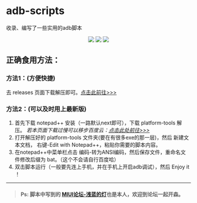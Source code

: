 # adb-scripts
收录、编写了一些实用的adb脚本   

<p align="center">
<img src="https://img.shields.io/badge/license-mit-lightgrey.svg?longCache=true&style=for-the-badge">
<img src="https://img.shields.io/badge/version-1.0.1-green.svg?longCache=true&style=for-the-badge">
<a href="http://www.miui.com/home.php?mod=space&uid=1561677869"><img src="https://img.shields.io/badge/MIUI论坛-@浅蓝的灯-orange.svg?longCache=true&style=for-the-badge"></a>
</p>


## 正确食用方法：

###  方法1：(方便快捷)

 去 releases 页面下载解压即可。[点击此前往>>>](https://github.com/hui-shao/adb_useful_scripts/releases)
 
###  方法2：(可以及时用上最新版)

1. 首先下载 notepad++ 安装（一路默认next即可），下载 platform-tools 解压。
 *若本页面下载过慢可以移步百度云：[点击此处前往>>>](https://pan.baidu.com/s/1-03f_pZwRthbcoRFZbZEtQ)*
2. 打开解压好的 platform-tools 文件夹(要在有很多exe的那一层)，然后 新建文本文档， 右键-Edit with Notepad++，粘贴你需要的脚本内容。
3. 在notepad++中菜单栏点击 编码-转为ANSI编码，然后保存文件，重命名文件修改后缀为 bat。（这个不会请自行百度哈）
4. 双击脚本运行（一般要先连上手机，并在手机上开启adb调试），然后 Enjoy it ！

*****
  
> #### Ps: 脚本中写到的 [MIUI论坛-浅蓝的灯](http://www.miui.com/home.php?mod=space&uid=1561677869)也是本人，欢迎到论坛一起开森。
